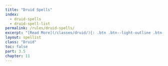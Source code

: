 ```yaml
---
title: "Druid Spells"
index:
  - druid-spells
  - druid-spell-list
permalink: /rules/druid-spells/
excerpt: "[Read More](/classes/druid/){: .btn .btn--light-outline .btn--small}"
layout: spellist
class: "Druid"
toc: false
part: 3.5
chapter: 11
---
```

